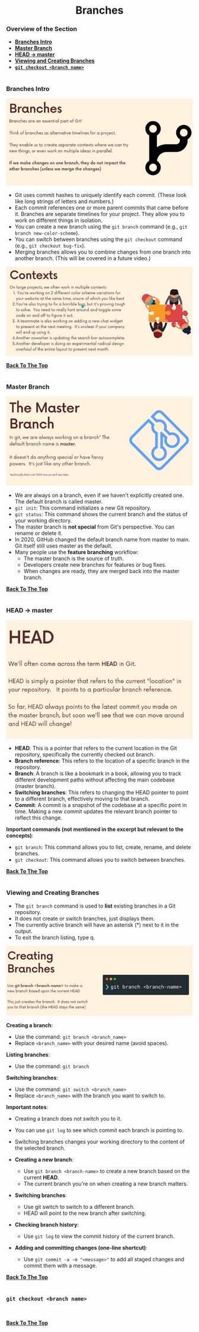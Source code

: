 <h1 align="center">Branches</h1>

### Overview of the Section
* **[Branches Intro](#branches)**
* **[Master Branch](#master)**
* **[HEAD -> master](#head-master)**
* **[Viewing and Creating Branches](#view-branches)**
* **[``git checkout <branch name>``](#checkout)**

#
### <a name="branches">Branches Intro</a>

![branches_2](https://github.com/tsokac2/-_-_Git_and_GitHub_CheatSheet/blob/main/src/16.JPG)

- Git uses commit hashes to uniquely identify each commit. (These look like long strings of letters and numbers.)
- Each commit references one or more parent commits that came before it.
Branches are separate timelines for your project. They allow you to work on different things in isolation.
- You can create a new branch using the ``git branch`` command (e.g., ``git branch new-color-scheme``).
- You can switch between branches using the ``git checkout`` command (e.g., ``git checkout bug-fix``).
- Merging branches allows you to combine changes from one branch into another branch. (This will be covered in a future video.)

![branches](https://github.com/tsokac2/-_-_Git_and_GitHub_CheatSheet/blob/main/src/15.JPG)

**[Back To The Top](#Overview-of-the-Section)**
#

### <a name="master">Master Branch</a>

![Master](https://github.com/tsokac2/-_-_Git_and_GitHub_CheatSheet/blob/main/src/17.JPG)

- We are always on a branch, even if we haven't explicitly created one. The default branch is called master.
- ``git init``: This command initializes a new Git repository.
- ``git status``: This command shows the current branch and the status of your working directory.
- The master branch is **not special** from Git's perspective. You can rename or delete it.
- In 2020, GitHub changed the default branch name from master to main. Git itself still uses master as the default.
- Many people use the **feature branching** workflow:
    - The master branch is the source of truth.
    - Developers create new branches for features or bug fixes.
    - When changes are ready, they are merged back into the master branch.

**[Back To The Top](#Overview-of-the-Section)**
#

### <a name="head-master">HEAD -> master</a>

![head](https://github.com/tsokac2/-_-_Git_and_GitHub_CheatSheet/blob/main/src/18.JPG)

- **HEAD**: This is a pointer that refers to the current location in the Git repository, specifically the currently checked out branch.
- **Branch reference**: This refers to the location of a specific branch in the repository.
- **Branch**: A branch is like a bookmark in a book, allowing you to track different development paths without affecting the main codebase (master branch).
- **Switching branches**: This refers to changing the HEAD pointer to point to a different branch, effectively moving to that branch.
- **Commit**: A commit is a snapshot of the codebase at a specific point in time. Making a new commit updates the relevant branch pointer to reflect this change.

**Important commands (not mentioned in the excerpt but relevant to the concepts)**:

- ``git branch``: This command allows you to list, create, rename, and delete branches.
- ``git checkout``: This command allows you to switch between branches.

**[Back To The Top](#Overview-of-the-Section)**
#

### <a name="view-branches">Viewing and Creating Branches</a>

- The ``git branch`` command is used to **list** existing branches in a Git repository.
- It does not create or switch branches, just displays them.
- The currently active branch will have an asterisk (*) next to it in the output.
- To exit the branch listing, type q.

![create_branche](https://github.com/tsokac2/-_-_Git_and_GitHub_CheatSheet/blob/main/src/19.JPG)

**Creating a branch**:
- Use the command: ``git branch <branch_name>``
- Replace ``<branch_name>`` with your desired name (avoid spaces).

**Listing branches**:
- Use the command: ``git branch``

**Switching branches**:
- Use the command: ``git switch <branch_name>``
- Replace ``<branch_name>`` with the branch you want to switch to.

**Important notes**:
- Creating a branch does not switch you to it.
- You can use ``git log`` to see which commit each branch is pointing to.
- Switching branches changes your working directory to the content of the selected branch.


- **Creating a new branch**:
    - Use ``git branch <branch-name>`` to create a new branch based on the current **HEAD**.
    - The current branch you're on when creating a new branch matters.
- **Switching branches**:
    - Use git switch <branch-name> to switch to a different branch.
    - HEAD will point to the new branch after switching.
- **Checking branch history**:
    - Use ``git log`` to view the commit history of the current branch.
- **Adding and committing changes (one-line shortcut)**:
    - Use ``git commit -a -m "<message>"`` to add all staged changes and commit them with a message.

**[Back To The Top](#Overview-of-the-Section)**
#
### <a name="checkout">``git checkout <branch name>``</a>

![]()

**[Back To The Top](#Overview-of-the-Section)**
#
